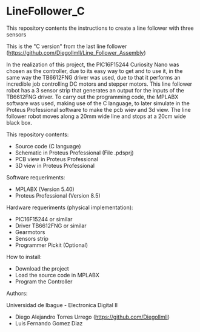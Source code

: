 # LineFollower_C

This repository contents the instructions to create a line follower with three sensors

This is the "C version" from the last line follower (https://github.com/Diegollmll/Line_Follower_Assembly)

In the realization of this project, the PIC16F15244 Curiosity Nano was chosen as the controller, due to its easy way to get and to use it, in the same way the TB6612FNG driver was used, due to that it performs an incredible job controlling DC motors and stepper motors. This line follower robot has a 3 sensor strip that generates an output for the inputs of the TB6612FNG driver. To carry out the programming code, the MPLABX software was used, making use of the C language, to later simulate in the Proteus Professional software to make the pcb wiev and 3d view. The line follower robot moves along a 20mm wide line and stops at a 20cm wide black box.

This repository contents:

- Source code (C language)
- Schematic in Proteus Professional (File .pdsprj)
- PCB view in Proteus Professional
- 3D view in Proteus Professional

Software requeriments:

- MPLABX (Version 5.40)
- Proteus Professional (Version 8.5)

Hardware requeriments (physical implementation):

- PIC16F15244 or similar
- Driver TB6612FNG or similar
- Gearmotors
- Sensors strip
- Programmer Pickit (Optional)

How to install:

- Download the project
- Load the source code in MPLABX
- Program the Controller

Authors:

Universidad de Ibague - Electronica Digital II

- Diego Alejandro Torres Urrego (https://github.com/Diegollmll)
- Luis Fernando Gomez Diaz
